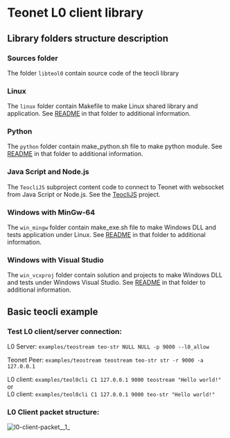 # Teonet L0 client library

## Library folders structure description

### Sources folder

The folder ```libteol0``` contain source code of the teocli library


### Linux

The ```linux``` folder contain Makefile to make Linux shared library and 
application. See [README](linux/README) in that folder to additional information.


### Python

The ```python``` folder contain make_python.sh file to make python module. See 
[README](python/README) in that folder to additional information.


### Java Script and Node.js

The ```TeocliJS``` subproject content code to connect to Teonet with websocket 
from Java Script or Node.js. See the [TeocliJS](https://gitlab.ksproject.org/teonet/TeocliJS) 
project.


### Windows with MinGw-64

The ```win_mingw``` folder contain make_exe.sh file to make Windows DLL and 
tests application under Linux. See [README](win_mingw/README) in that folder to 
additional information.


### Windows with Visual Studio

The ```win_vcxproj``` folder contain solution and projects to make Windows DLL 
and tests under Windows Visual Studio. See [README](win_vcxproj/README) in that folder to 
additional information.


## Basic teocli example

### Test L0 client/server connection:
  
L0 Server: ```examples/teostream teo-str NULL NULL -p 9000 --l0_allow```  

Teonet Peer: ```examples/teostream teostream teo-str str -r 9000 -a 127.0.0.1```  

L0 client: ```examples/teol0cli C1 127.0.0.1 9000 teostream "Hello world!"```  
  or  
L0 client: ```examples/teol0cli C1 127.0.0.1 9000 teo-str "Hello world!"```  
  
### L0 Client packet structure:  
  
![l0-client-packet__1_](https://gitlab.ksproject.org/teonet/teonet/uploads/3db51c37f422e8dd91912a0de9122a0a/l0-client-packet__1_.png)